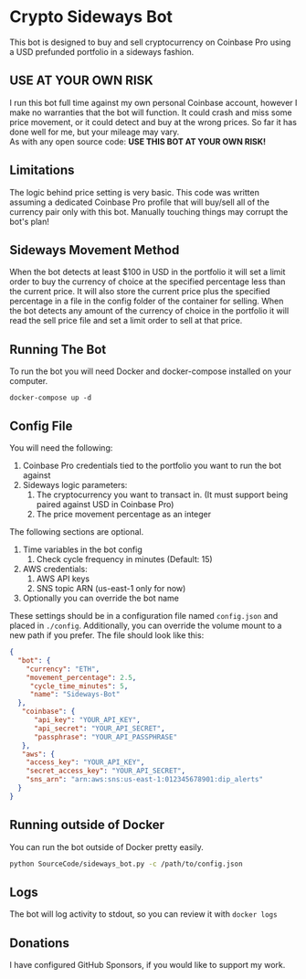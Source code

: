 Crypto Sideways Bot
===================
This bot is designed to buy and sell cryptocurrency on Coinbase Pro using a USD prefunded portfolio in a sideways fashion.

USE AT YOUR OWN RISK
--------------------
I run this bot full time against my own personal Coinbase account, however I make no warranties that
the bot will function. It could crash and miss some price movement, or it could detect and buy at the wrong prices. So far
it has done well for me, but your mileage may vary.  
As with any open source code: **USE THIS BOT AT YOUR OWN RISK!**

Limitations
-----------
The logic behind price setting is very basic. This code was written assuming a dedicated Coinbase Pro profile that will buy/sell all
of the currency pair only with this bot. Manually touching things may corrupt the bot's plan!

Sideways Movement Method
------------------------
When the bot detects at least $100 in USD in the portfolio it will set a limit order to buy the currency of choice at the specified percentage less than
the current price. It will also store the current price plus the specified percentage in a file in the config folder of the container for selling.
When the bot detects any amount of the currency of choice in the portfolio it will read the sell price file and set a limit order to sell at that price.

Running The Bot
---------------
To run the bot you will need Docker and docker-compose installed on your computer.  

    docker-compose up -d

Config File
-----------
You will need the following:

1. Coinbase Pro credentials tied to the portfolio you want to run the bot against
2. Sideways logic parameters:
    1. The cryptocurrency you want to transact in. (It must support being paired against USD in Coinbase Pro)
    2. The price movement percentage as an integer

The following sections are optional.

1. Time variables in the bot config
   1. Check cycle frequency in minutes (Default: 15)
2. AWS credentials:
   1. AWS API keys
   2. SNS topic ARN (us-east-1 only for now)
3. Optionally you can override the bot name

These settings should be in a configuration file named `config.json` and placed in `./config`.
Additionally, you can override the volume mount to a new path if you prefer.
The file should look like this:

```json
{
  "bot": {
    "currency": "ETH",
    "movement_percentage": 2.5,
     "cycle_time_minutes": 5,
     "name": "Sideways-Bot"
  },
   "coinbase": {
      "api_key": "YOUR_API_KEY",
      "api_secret": "YOUR_API_SECRET",
      "passphrase": "YOUR_API_PASSPHRASE"
   },
   "aws": {
    "access_key": "YOUR_API_KEY",
    "secret_access_key": "YOUR_API_SECRET",
    "sns_arn": "arn:aws:sns:us-east-1:012345678901:dip_alerts"
  }
}
```

Running outside of Docker
-------------------------
You can run the bot outside of Docker pretty easily.

```bash
python SourceCode/sideways_bot.py -c /path/to/config.json
```

Logs
----
The bot will log activity to stdout, so you can review it with `docker logs`

Donations
---------
I have configured GitHub Sponsors, if you would like to support my work.
